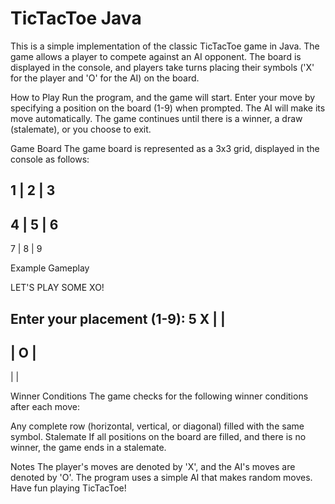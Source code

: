# TicTacToe Java
This is a simple implementation of the classic TicTacToe game in Java. The game allows a player to compete against an AI opponent. The board is displayed in the console, and players take turns placing their symbols ('X' for the player and 'O' for the AI) on the board.

How to Play
Run the program, and the game will start.
Enter your move by specifying a position on the board (1-9) when prompted.
The AI will make its move automatically.
The game continues until there is a winner, a draw (stalemate), or you choose to exit.

Game Board
The game board is represented as a 3x3 grid, displayed in the console as follows:

 1 | 2 | 3 
-----------
 4 | 5 | 6 
-----------
 7 | 8 | 9 


Example Gameplay

LET'S PLAY SOME XO!

Enter your placement (1-9): 5
 X |   |  
-----------
   | O |  
-----------
   |   |  

Winner Conditions
The game checks for the following winner conditions after each move:

Any complete row (horizontal, vertical, or diagonal) filled with the same symbol.
Stalemate
If all positions on the board are filled, and there is no winner, the game ends in a stalemate.

Notes
The player's moves are denoted by 'X', and the AI's moves are denoted by 'O'.
The program uses a simple AI that makes random moves.
Have fun playing TicTacToe!
